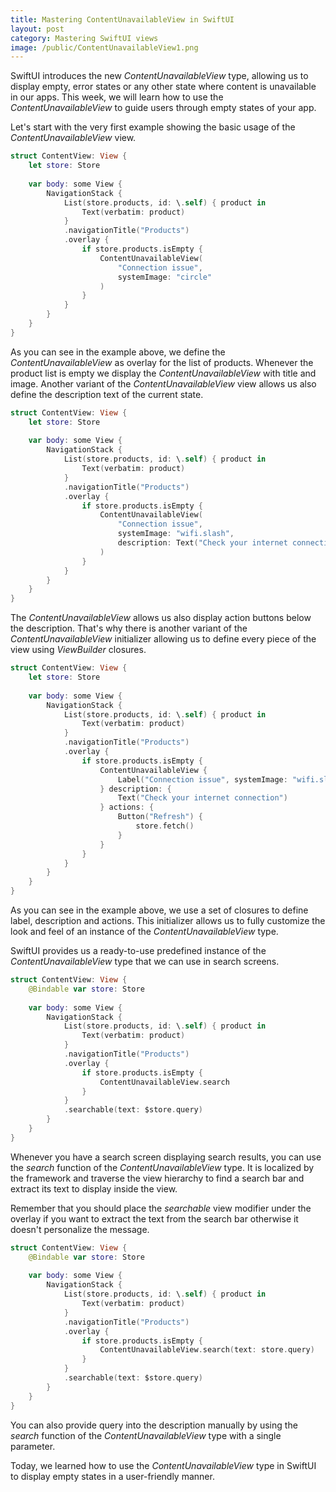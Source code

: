 ```yaml
---
title: Mastering ContentUnavailableView in SwiftUI
layout: post
category: Mastering SwiftUI views
image: /public/ContentUnavailableView1.png
---
```


SwiftUI introduces the new *ContentUnavailableView* type, allowing us to display empty, error states or any other state where content is unavailable in our apps. This week, we will learn how to use the *ContentUnavailableView* to guide users through empty states of your app.

Let's start with the very first example showing the basic usage of the *ContentUnavailableView* view.

```swift
struct ContentView: View {
    let store: Store
    
    var body: some View {
        NavigationStack {
            List(store.products, id: \.self) { product in
                Text(verbatim: product)
            }
            .navigationTitle("Products")
            .overlay {
                if store.products.isEmpty {
                    ContentUnavailableView(
                        "Connection issue",
                        systemImage: "circle"
                    )
                }
            }
        }
    }
}
```

As you can see in the example above, we define the *ContentUnavailableView* as overlay for the list of products. Whenever the product list is empty we display the *ContentUnavailableView* with title and image. Another variant of the *ContentUnavailableView* view allows us also define the description text of the current state.

```swift
struct ContentView: View {
    let store: Store
    
    var body: some View {
        NavigationStack {
            List(store.products, id: \.self) { product in
                Text(verbatim: product)
            }
            .navigationTitle("Products")
            .overlay {
                if store.products.isEmpty {
                    ContentUnavailableView(
                        "Connection issue",
                        systemImage: "wifi.slash",
                        description: Text("Check your internet connection")
                    )
                }
            }
        }
    }
}
```

The *ContentUnavailableView* allows us also display action buttons below the description. That's why there is another variant of the *ContentUnavailableView* initializer allowing us to define every piece of the view using *ViewBuilder* closures.

```swift
struct ContentView: View {
    let store: Store
    
    var body: some View {
        NavigationStack {
            List(store.products, id: \.self) { product in
                Text(verbatim: product)
            }
            .navigationTitle("Products")
            .overlay {
                if store.products.isEmpty {
                    ContentUnavailableView {
                        Label("Connection issue", systemImage: "wifi.slash")
                    } description: {
                        Text("Check your internet connection")
                    } actions: {
                        Button("Refresh") {
                            store.fetch()
                        }
                    }
                }
            }
        }
    }
}
```

As you can see in the example above, we use a set of closures to define label, description and actions. This initializer allows us to fully customize the look and feel of an instance of the *ContentUnavailableView* type.

SwiftUI provides us a ready-to-use predefined instance of the *ContentUnavailableView* type that we can use in search screens.

```swift
struct ContentView: View {
    @Bindable var store: Store
    
    var body: some View {
        NavigationStack {
            List(store.products, id: \.self) { product in
                Text(verbatim: product)
            }
            .navigationTitle("Products")
            .overlay {
                if store.products.isEmpty {
                    ContentUnavailableView.search
                }
            }
            .searchable(text: $store.query)
        }
    }
}
```

Whenever you have a search screen displaying search results, you can use the *search* function of the *ContentUnavailableView* type. It is localized by the framework and traverse the view hierarchy to find a search bar and extract its text to display inside the view.

Remember that you should place the *searchable* view modifier under the overlay if you want to extract the text from the search bar otherwise it doesn't personalize the message.

```swift
struct ContentView: View {
    @Bindable var store: Store
    
    var body: some View {
        NavigationStack {
            List(store.products, id: \.self) { product in
                Text(verbatim: product)
            }
            .navigationTitle("Products")
            .overlay {
                if store.products.isEmpty {
                    ContentUnavailableView.search(text: store.query)
                }
            }
            .searchable(text: $store.query)
        }
    }
}
```

You can also provide query into the description manually by using the *search* function of the *ContentUnavailableView* type with a single parameter.

Today, we learned how to use the *ContentUnavailableView* type in SwiftUI to display empty states in a user-friendly manner.
